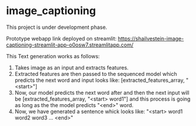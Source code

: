 # image_captioning

This project is under development phase.

Prototype webapp link deployed on streamlit: https://shailvestein-image-captioning-streamlit-app-o0osw7.streamlitapp.com/

This Text generation works as follows:
1. Takes image as an input and extracts features.
2. Extracted features are then passed to the sequenced model which predicts the next word and input looks like: [extracted_features_array, "\<start>"]
3. Now, our model predicts the next word after <start> and then the next input will be [extracted_features_array, "\<start> word1"] and this process is going as long as the the model predicts "\<end>" word.
4. Now, we have generated a sentence whick looks like: "\<start> word1 word2 word3 ... \<end>"
